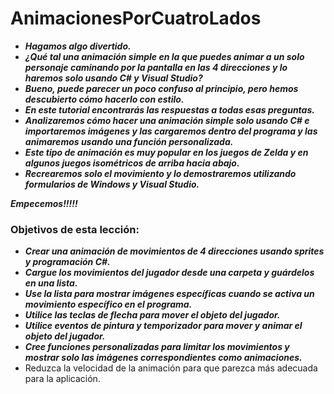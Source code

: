 # AnimacionesPorCuatroLados

- **_Hagamos algo divertido._**
- **_¿Qué tal una animación simple en la que puedes animar a un solo personaje caminando por la pantalla en las 4 direcciones y lo haremos solo usando C# y Visual Studio?_**
- **_Bueno, puede parecer un poco confuso al principio, pero hemos descubierto cómo hacerlo con estilo._**
- **_En este tutorial encontrarás las respuestas a todas esas preguntas._**
- **_Analizaremos cómo hacer una animación simple solo usando C# e importaremos imágenes y las cargaremos dentro del programa y las animaremos usando una función personalizada._**
- **_Este tipo de animación es muy popular en los juegos de Zelda y en algunos juegos isométricos de arriba hacia abajo._**
- **_Recrearemos solo el movimiento y lo demostraremos utilizando formularios de Windows y Visual Studio._**

**_Empecemos!!!!!_**

### Objetivos de esta lección:

- **_Crear una animación de movimientos de 4 direcciones usando sprites y programación C#._**
- **_Cargue los movimientos del jugador desde una carpeta y guárdelos en una lista._**
- **_Use la lista para mostrar imágenes específicas cuando se activa un movimiento específico en el programa._**
- **_Utilice las teclas de flecha para mover el objeto del jugador._**
- **_Utilice eventos de pintura y temporizador para mover y animar el objeto del jugador._**
- **_Cree funciones personalizadas para limitar los movimientos y mostrar solo las imágenes correspondientes como animaciones._**
- Reduzca la velocidad de la animación para que parezca más adecuada para la aplicación.
